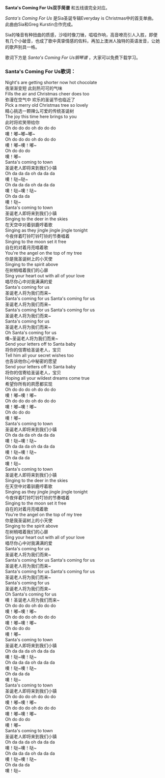 

**Santa's Coming For Us双手简谱** 和五线谱完全对应。

_Santa's Coming For Us_ 是Sia圣诞专辑Everyday is Christmas中的首支单曲。此曲由Sia和Greg
Kurstin合作完成。

Sia的嗓音有种扭曲的质感，沙哑时像刀锉，嗞嗞作响，高音嘹亮引人入胜，即便有几个小破音，也成了歌中真挚情感的佐料，再加上澳洲人独特的英语发音，让她的歌声别具一格。

歌词下方是 _Santa's Coming For Us钢琴谱_ ，大家可以免费下载学习。

### Santa's Coming For Us歌词：

Night's are getting shorter now hot chocolate  
夜渐渐变短 此刻热可可的气味  
Fills the air and Christmas cheer does too  
弥漫在空气中 欢乐的圣诞节也临近了  
Pick a merry old Christmas tree so lovely  
精心挑选一颗辣么可爱的传统圣诞树  
The joy this time here brings to you  
此时将欢笑带给你  
Oh do do do oh do do do  
噢！嘟~嘟~嘟~  
Oh do do do oh do do do  
噢！嘟~噢！嘟~  
Oh do do do  
噢！嘟~  
Santa's coming to town  
圣诞老人即将来到我们小镇  
Oh da da da oh da da da  
噢！哒~哒~  
Oh da da da oh da da da  
噢！哒~噢！哒~  
Oh da da da  
噢！哒~  
Santa's coming to town  
圣诞老人即将来到我们小镇  
Singing to the deer in the skies  
在天空中对着驯鹿哼着歌  
Singing as they jingle jingle jingle tonight  
今夜伴着叮铃叮铃叮铃的节奏唱着  
Singing to the moon set it free  
自在的对着月亮唱着歌  
You're the angel on the top of my tree  
你是我圣诞树上的小天使  
Singing to the spirit above  
在树梢唱着我们的心扉  
Sing your heart out with all of your love  
唱尽你心中对我满满的爱  
Santa's coming for us  
圣诞老人将为我们而来~  
Santa's coming for us Santa's coming for us  
圣诞老人将为我们而来~  
Santa's coming for us Santa's coming for us  
圣诞老人将为我们而来~  
Santa's coming for us  
圣诞老人将为我们而来~  
Oh Santa's coming for us  
噢~圣诞老人将为我们而来~  
Send your letters off to Santa baby  
将你的信寄给圣诞老人，宝贝  
Tell him all your secret wishes too  
也告诉他你心中秘密的愿望  
Send your letters off to Santa baby  
将你的信寄给圣诞老人，宝贝  
Hoping all your wildest dreams come true  
希望你所有的夙愿都实现  
Oh do do do oh do do do  
噢！嘟~噢！嘟~  
Oh do do do oh do do do  
噢！嘟~噢！嘟~  
Oh do do do  
噢！嘟~  
Santa's coming to town  
圣诞老人即将来到我们小镇  
Oh da da da oh da da da  
噢！哒~噢！哒~  
Oh da da da oh da da da  
噢！哒~噢！哒~  
Oh da da da  
噢！哒~  
Santa's coming to town  
圣诞老人即将来到我们小镇  
Singing to the deer in the skies  
在天空中对着驯鹿哼着歌  
Singing as they jingle jingle jingle tonight  
今夜伴着叮铃叮铃叮铃的节奏唱着  
Singing to the moon set it free  
自在的对着月亮唱着歌  
You're the angel on the top of my tree  
你是我圣诞树上的小天使  
Singing to the spirit above  
在树梢唱着我们的心扉  
Sing your heart out with all of your love  
唱尽你心中对我满满的爱  
Santa's coming for us  
圣诞老人将为我们而来~  
Santa's coming for us Santa's coming for us  
圣诞老人将为我们而来~  
Santa's coming for us Santa's coming for us  
圣诞老人将为我们而来~  
Santa's coming for us  
圣诞老人将为我们而来~  
Oh Santa's coming for us  
噢！圣诞老人将为我们而来~  
Oh do do do oh do do do  
噢！嘟~噢！嘟~  
Oh do do do oh do do do  
噢！嘟~噢！嘟~  
Oh do do do  
噢！嘟~  
Santa's coming to town  
圣诞老人即将来到我们小镇  
Oh da da da oh da da da  
噢！哒~噢！哒~  
Oh da da da oh da da da  
噢！哒~噢！哒~  
Oh da da da  
噢！哒~  
Santa's coming to town  
圣诞老人即将来到我们小镇  
Oh do do do oh do do do  
噢！嘟~噢！嘟~  
Oh do do do oh do do do  
噢！嘟~噢！嘟~  
Oh do do do  
噢！嘟~  
Santa's coming to town  
圣诞老人即将来到我们小镇  
Oh da da da oh da da da  
噢！哒~噢！哒~  
Oh da da da oh da da da  
噢！哒~噢！哒~  
Oh da da da  
噢！哒~

